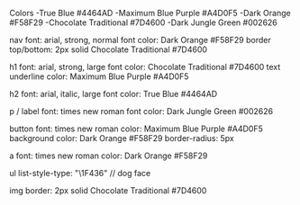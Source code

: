 Colors
-True Blue #4464AD
-Maximum Blue Purple #A4D0F5
-Dark Orange #F58F29
-Chocolate Traditional #7D4600
-Dark Jungle Green #002626

nav
font: arial, strong, normal
font color: Dark Orange #F58F29
border top/bottom: 2px solid Chocolate Traditional #7D4600

h1
font: arial, strong, large
font color: Chocolate Traditional #7D4600
text underline color: Maximum Blue Purple #A4D0F5

h2
font: arial, italic, large
font color: True Blue #4464AD

p / label
font: times new roman
font color: Dark Jungle Green #002626

button
font: times new roman
color: Maximum Blue Purple #A4D0F5
background color: Dark Orange #F58F29
border-radius: 5px

a
font: times new roman
color: Dark Orange #F58F29

ul
list-style-type: "\1F436" // dog face

img
border: 2px solid Chocolate Traditional #7D4600
